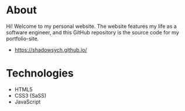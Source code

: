# About
Hi! Welcome to my personal website. The website features my life as a software engineer, and this GitHub repository is the source
code for my portfolio-site.
- https://shadowsych.github.io/

# Technologies
- HTML5
- CSS3 (SaSS)
- JavaScript
